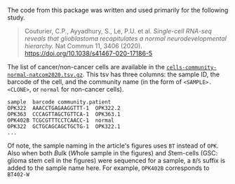 The code from this package was written and used primarily for the following study. 

> Couturier, C.P., Ayyadhury, S., Le, P.U. et al. *Single-cell RNA-seq reveals that glioblastoma recapitulates a normal neurodevelopmental hierarchy.* Nat Commun 11, 3406 (2020). https://doi.org/10.1038/s41467-020-17186-5

The list of cancer/non-cancer cells are available in the [`cells-community-normal-natcom2020.tsv.gz`](cells-community-normal-natcom2020.tsv.gz).
This tsv has three columns: the sample ID, the barcode of the cell, and the community name (in the form of `<SAMPLE>.<CLONE>`, or `normal` for non-cancer cells).

```
sample	barcode	community.patient
OPK322	AAACCTGAGAAGGTTT-1	OPK322.2
OPK363	CCCAGTTAGCTGTTCA-1	OPK363.1
OPK402B	TCGCGTTTCCTCAACC-1	normal
OPK322	GCTGCAGCAGCTGCTG-1	OPK322.1
...
```

Of note, the sample naming in the article's figures uses `BT` instead of `OPK`. 
Also when both *B*ulk (*W*hole sample in the figures) and *S*tem-cells (GSC: glioma stem cell in the figures) were sequenced for a sample, a `B`/`S` suffix is added to the sample name here. 
For example, `OPK402B` corresponds to `BT402-W`
